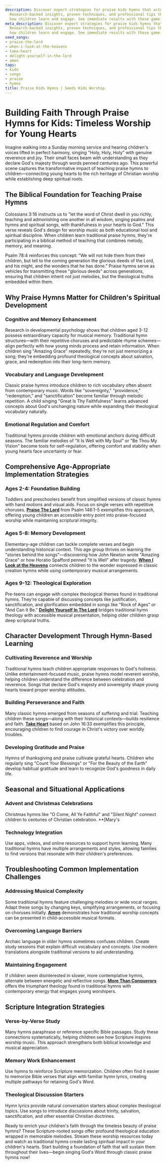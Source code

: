 ```yaml
---
description: Discover expert strategies for praise kids hymns that actually work.
  Research-backed insights, proven techniques, and professional tips that transform
  how children learn and engage. See immediate results with these game-changing methods!
meta_description: Discover expert strategies for praise kids hymns that actually work.
  Research-backed insights, proven techniques, and professional tips that transform
  how children learn and engage. See immediate results with these game-changing methods!
seed_songs:
- praise-the-lord
- when-i-look-at-the-heavens
- take-heart
- delight-yourself-in-the-lord
- amen
tags:
- kids
- songs
- praise
- hymns
title: Praise Kids Hymns | Seeds Kids Worship
---
```

# Building Faith Through Praise Hymns for Kids: Timeless Worship for Young Hearts

Imagine walking into a Sunday morning service and hearing children's voices lifted in perfect harmony, singing "Holy, Holy, Holy" with genuine reverence and joy. Their small faces beam with understanding as they declare God's majesty through words penned centuries ago. This powerful scene captures the transformative impact of teaching praise hymns to children—connecting young hearts to the rich heritage of Christian worship while establishing deep spiritual roots.

## The Biblical Foundation for Teaching Praise Hymns

Colossians 3:16 instructs us to "let the word of Christ dwell in you richly, teaching and admonishing one another in all wisdom, singing psalms and hymns and spiritual songs, with thankfulness in your hearts to God." This verse reveals God's design for worship music as both educational tool and spiritual discipline. When children learn traditional praise hymns, they're participating in a biblical method of teaching that combines melody, memory, and meaning.

Psalm 78:4 reinforces this concept: "We will not hide them from their children, but tell to the coming generation the glorious deeds of the Lord, and his might, and the wonders that he has done." Praise hymns serve as vehicles for transmitting these "glorious deeds" across generations, ensuring that children inherit not just melodies, but the theological truths embedded within them.

## Why Praise Hymns Matter for Children's Spiritual Development

### Cognitive and Memory Enhancement

Research in developmental psychology shows that children aged 3-12 possess extraordinary capacity for musical memory. Traditional hymn structures—with their repetitive choruses and predictable rhyme schemes—align perfectly with how young minds process and retain information. When children sing "Amazing Grace" repeatedly, they're not just memorizing a song; they're embedding profound theological concepts about salvation, grace, and redemption into their long-term memory.

### Vocabulary and Language Development

Classic praise hymns introduce children to rich vocabulary often absent from contemporary music. Words like "sovereignty," "providence," "redemption," and "sanctification" become familiar through melodic repetition. A child singing "Great Is Thy Faithfulness" learns advanced concepts about God's unchanging nature while expanding their theological vocabulary naturally.

### Emotional Regulation and Comfort

Traditional hymns provide children with emotional anchors during difficult seasons. The familiar melodies of "It Is Well with My Soul" or "Be Thou My Vision" become tools for self-regulation, offering comfort and stability when young hearts face uncertainty or fear.

## Comprehensive Age-Appropriate Implementation Strategies

### Ages 2-4: Foundation Building
Toddlers and preschoolers benefit from simplified versions of classic hymns with hand motions and visual aids. Focus on single verses with repetitive choruses. **[Praise The Lord](https://seedskidsworship.com/product/praise-the-lord-psalm-1451-5/)** from Psalm 148:1-5 exemplifies this approach, offering young children an accessible entry point into praise-focused worship while maintaining scriptural integrity.

### Ages 5-8: Memory Development
Elementary-age children can tackle complete verses and begin understanding historical context. This age group thrives on learning the "stories behind the songs"—discovering how John Newton wrote "Amazing Grace" or how Horatio Spafford penned "It Is Well" after tragedy. **[When I Look at the Heavens](https://seedskidsworship.com/product/when-i-look-at-your-heavens/)** connects children to the wonder expressed in classic creation hymns while using contemporary musical arrangements.

### Ages 9-12: Theological Exploration
Pre-teens can engage with complex theological themes found in traditional hymns. They're capable of discussing concepts like justification, sanctification, and glorification embedded in songs like "Rock of Ages" or "And Can It Be." **[Delight Yourself In The Lord](https://seedskidsworship.com/product/seeds-of-purpose-vol-4/)** bridges traditional hymn theology with accessible musical presentation, helping older children grasp deep scriptural truths.

## Character Development Through Hymn-Based Learning

### Cultivating Reverence and Worship
Traditional hymns teach children appropriate responses to God's holiness. Unlike entertainment-focused music, praise hymns model reverent worship, helping children understand the difference between celebration and reverence. Songs that declare God's majesty and sovereignty shape young hearts toward proper worship attitudes.

### Building Perseverance and Faith
Many classic hymns emerged from seasons of suffering and trial. Teaching children these songs—along with their historical contexts—builds resilience and faith. **[Take Heart](https://seedskidsworship.com/product/take-heart-john-1633-2/)** based on John 16:33 exemplifies this principle, encouraging children to find courage in Christ's victory over worldly troubles.

### Developing Gratitude and Praise
Hymns of thanksgiving and praise cultivate grateful hearts. Children who regularly sing "Count Your Blessings" or "For the Beauty of the Earth" develop habitual gratitude and learn to recognize God's goodness in daily life.

## Seasonal and Situational Applications

### Advent and Christmas Celebrations
Christmas hymns like "O Come, All Ye Faithful" and "Silent Night" connect children to centuries of Christian celebration. **[Mary's

### Technology Integration
Use apps, videos, and online resources to support hymn learning. Many traditional hymns have multiple arrangements and styles, allowing families to find versions that resonate with their children's preferences.

## Troubleshooting Common Implementation Challenges

### Addressing Musical Complexity
Some traditional hymns feature challenging melodies or wide vocal ranges. Adapt these songs by changing keys, simplifying arrangements, or focusing on choruses initially. **[Amen](https://seedskidsworship.com/product/seeds-of-praise-vol-3/)** demonstrates how traditional worship concepts can be presented in child-accessible musical formats.

### Overcoming Language Barriers
Archaic language in older hymns sometimes confuses children. Create study sessions that explain difficult vocabulary and concepts. Use modern translations alongside traditional versions to aid understanding.

### Maintaining Engagement
If children seem disinterested in slower, more contemplative hymns, alternate between energetic and reflective songs. **[More Than Conquerors](https://seedskidsworship.com/product/more-than-conquerors-romans-837/)** offers the triumphant theology found in traditional hymns with contemporary energy that engages young worshipers.

## Scripture Integration Strategies

### Verse-by-Verse Study
Many hymns paraphrase or reference specific Bible passages. Study these connections systematically, helping children see how Scripture inspires worship music. This approach strengthens both biblical knowledge and musical appreciation.

### Memory Work Enhancement
Use hymns to reinforce Scripture memorization. Children often find it easier to memorize Bible verses that align with familiar hymn lyrics, creating multiple pathways for retaining God's Word.

### Theological Discussion Starters
Hymn lyrics provide natural conversation starters about complex theological topics. Use songs to introduce discussions about trinity, salvation, sanctification, and other essential Christian doctrines.

Ready to enrich your children's faith through the timeless beauty of praise hymns? These Scripture-rooted songs offer profound theological education wrapped in memorable melodies. Stream these worship resources today and watch as traditional hymns create lasting spiritual impact in your children's hearts. Start building a foundation of faith that will sustain them throughout their lives—begin singing God's Word through classic praise hymns now!

<script type="application/ld+json">
{
  "@context": "https://schema.org",
  "@type": "Article",
  "headline": "Praise Kids Hymns",
  "author": {
    "@type": "Organization",
    "name": "Seeds Kids Worship"
  },
  "publisher": {
    "@type": "Organization",
    "name": "Seeds Kids Worship",
    "logo": {
      "@type": "ImageObject",
      "url": "https://seedskidsworship.com/logo.png"
    }
  },
  "datePublished": "2025-09-06T09:04:56.549842",
  "dateModified": "2025-09-06T09:04:56.549874",
  "description": "Discover expert strategies for praise kids hymns that actually work. Research-backed insights, proven techniques, and professional tips that transform how child",
  "mainEntityOfPage": {
    "@type": "WebPage",
    "@id": "https://seedskidsworship.com/activities/praise-kids-hymns/"
  }
}
</script>

<script type="application/ld+json">
{
  "@context": "https://schema.org",
  "@type": "Product",
  "name": "Praise The Lord",
  "description": "Joyful praise song encouraging all creation to praise the Lord from Psalm 148:1-5",
  "url": "https://seedskidsworship.com/product/praise-the-lord-psalm-1451-5/",
  "brand": {
    "@type": "Brand",
    "name": "Seeds Kids Worship"
  },
  "category": "Children's Christian Music",
  "album": "Seeds of Praise"
}
</script>

<script type="application/ld+json">
{
  "@context": "https://schema.org",
  "@type": "Product",
  "name": "When I Look at the Heavens",
  "description": "A contemplative song about God's creation and our place in it",
  "url": "https://seedskidsworship.com/product/when-i-look-at-your-heavens/",
  "brand": {
    "@type": "Brand",
    "name": "Seeds Kids Worship"
  },
  "category": "Children's Christian Music",
  "album": "Trust"
}
</script>

<script type="application/ld+json">
{
  "@context": "https://schema.org",
  "@type": "Product",
  "name": "Take Heart",
  "description": "Comforting song encouraging children to take heart because Jesus has overcome the world from John 16:33",
  "url": "https://seedskidsworship.com/product/take-heart-john-1633-2/",
  "brand": {
    "@type": "
